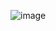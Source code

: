![image](https://github.com/Wacik776/RoguelikeGame/assets/103214257/c574775f-f2e2-4c0b-8ddd-3ebe29d80fb1)
